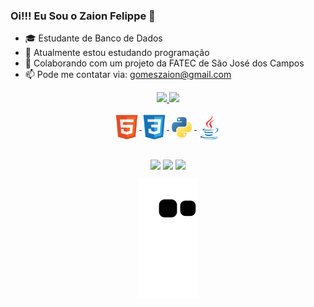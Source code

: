 ### Oi!!! Eu Sou o Zaion Felippe 👋
- 🎓 Estudante de Banco de Dados 
- 🔭 Atualmente estou estudando programação
- 👯 Colaborando com um projeto da FATEC de São José dos Campos
- 📫 Pode me contatar via: gomeszaion@gmail.com


<div align="center">
  <a href="https://github.com/ZaionKun">
  <img height="180em" src="https://github-readme-stats.vercel.app/api?username=ZaionKun&show_icons=true&theme=tokyonight&include_all_commits=true&count_private=true"/>
  <img height="180em" src="https://github-readme-stats.vercel.app/api/top-langs/?username=ZaionKun&layout=compact&langs_count=7&theme=tokyonight"/>
</div>
<div  align="center"> 
<div style="display: inline_block"><br>
  <img align="center" alt="Zaion-HTML" height="40" width="40" src="https://raw.githubusercontent.com/devicons/devicon/master/icons/html5/html5-original.svg">
  <img align="center" alt="Zaion-CSS" height="40" width="40" src="https://raw.githubusercontent.com/devicons/devicon/master/icons/css3/css3-original.svg">
  <img align="center" alt="Zaion-Python" height="40" width="40" src="https://raw.githubusercontent.com/devicons/devicon/master/icons/python/python-original.svg">
  <img align="center" alt="Zaion-Java" height="40" width="40" src="https://raw.githubusercontent.com/devicons/devicon/master/icons/java/java-original.svg">

</div>
  
  ##
 
<div> 
  <a href="https://www.instagram.com/zaion_felippe/" target="_blank"><img align="center" src="https://img.shields.io/badge/-Instagram-%23E4405F?style=for-the-badge&logo=instagram&logoColor=white" target="_blank"></a>
  <a href = "https://gomeszaion@gmail.com"><img align="center" src="https://img.shields.io/badge/Gmail-D14836?style=for-the-badge&logo=gmail&logoColor=white" target="_blank"></a>
  <a href = "https://gitlab.com/gomeszaion"><img align="center" src="https://img.shields.io/badge/GitLab-330F63?style=for-the-badge&logo=gitlab&logoColor=white" target="_blank"></a>
 
   ![Snake animation](https://github.com/ZaionKun/ZaionKun/blob/output/github-contribution-grid-snake.svg)
</div>   

